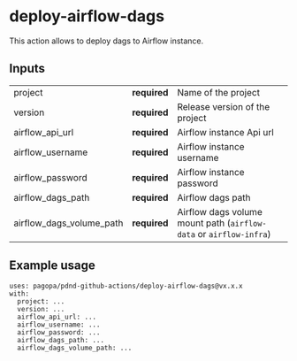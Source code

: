 # deploy-airflow-dags
This action allows to deploy dags to Airflow instance.

## Inputs

|                          |              |                                                                    |
|--------------------------|--------------|--------------------------------------------------------------------|
| project                  | **required** | Name of the project                                                |
| version                  | **required** | Release version of the project                                     |
| airflow_api_url          | **required** | Airflow instance Api url                                           |
| airflow_username         | **required** | Airflow instance username                                          |
| airflow_password         | **required** | Airflow instance password                                          |
| airflow_dags_path        | **required** | Airflow dags path                                                  |
| airflow_dags_volume_path | **required** | Airflow dags volume mount path (`airflow-data` or `airflow-infra`) |

## Example usage
```
uses: pagopa/pdnd-github-actions/deploy-airflow-dags@vx.x.x
with:
  project: ...
  version: ...
  airflow_api_url: ...
  airflow_username: ...
  airflow_password: ...
  airflow_dags_path: ...
  airflow_dags_volume_path: ...
```